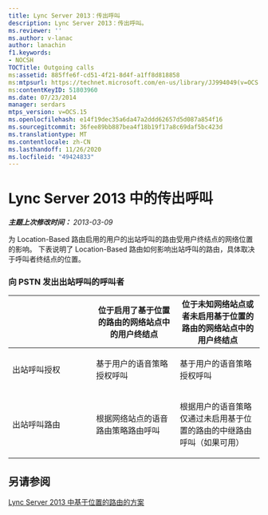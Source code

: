 ```yaml
---
title: Lync Server 2013：传出呼叫
description: Lync Server 2013：传出呼叫。
ms.reviewer: ''
ms.author: v-lanac
author: lanachin
f1.keywords:
- NOCSH
TOCTitle: Outgoing calls
ms:assetid: 885ffe6f-cd51-4f21-8d4f-a1ff8d818858
ms:mtpsurl: https://technet.microsoft.com/en-us/library/JJ994049(v=OCS.15)
ms:contentKeyID: 51803960
ms.date: 07/23/2014
manager: serdars
mtps_version: v=OCS.15
ms.openlocfilehash: e14f19dec35a6da47a2ddd62657d5d087a854f16
ms.sourcegitcommit: 36fee89bb887bea4f18b19f17a8c69daf5bc423d
ms.translationtype: MT
ms.contentlocale: zh-CN
ms.lasthandoff: 11/26/2020
ms.locfileid: "49424833"
---
```

# <a name="outgoing-calls-in-lync-server-2013"></a>Lync Server 2013 中的传出呼叫

<div data-xmlns="http://www.w3.org/1999/xhtml">

<div class="topic" data-xmlns="http://www.w3.org/1999/xhtml" data-msxsl="urn:schemas-microsoft-com:xslt" data-cs="https://msdn.microsoft.com/">

<div data-asp="https://msdn2.microsoft.com/asp">



</div>

<div id="mainSection">

<div id="mainBody">

<span> </span>

_**主题上次修改时间：** 2013-03-09_

为 Location-Based 路由启用的用户的出站呼叫的路由受用户终结点的网络位置的影响。 下表说明了 Location-Based 路由如何影响出站呼叫的路由，具体取决于呼叫者终结点的位置。

### <a name="caller-placing-an-outbound-call-to-the-pstn"></a>向 PSTN 发出出站呼叫的呼叫者

<table>
<colgroup>
<col style="width: 33%" />
<col style="width: 33%" />
<col style="width: 33%" />
</colgroup>
<thead>
<tr class="header">
<th></th>
<th>位于启用了基于位置的路由的网络站点中的用户终结点</th>
<th>位于未知网络站点或者未启用基于位置的路由的网络站点中的用户终结点</th>
</tr>
</thead>
<tbody>
<tr class="odd">
<td><p>出站呼叫授权</p></td>
<td><p>基于用户的语音策略授权呼叫</p></td>
<td><p>基于用户的语音策略授权呼叫</p></td>
</tr>
<tr class="even">
<td><p>出站呼叫路由</p></td>
<td><p>根据网络站点的语音路由策略路由呼叫</p></td>
<td><p>根据用户的语音策略仅通过未启用基于位置的路由的中继路由呼叫（如果可用）</p></td>
</tr>
</tbody>
</table>


<div>

## <a name="see-also"></a>另请参阅


[Lync Server 2013 中基于位置的路由的方案](lync-server-2013-scenarios-for-location-based-routing.md)  
  

</div>

</div>

<span> </span>

</div>

</div>

</div>


